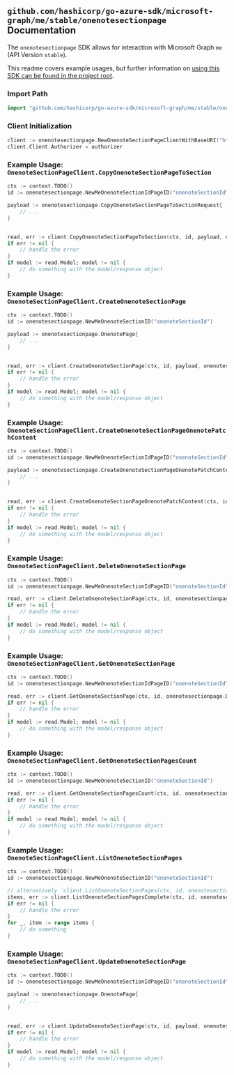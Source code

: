 
## `github.com/hashicorp/go-azure-sdk/microsoft-graph/me/stable/onenotesectionpage` Documentation

The `onenotesectionpage` SDK allows for interaction with Microsoft Graph `me` (API Version `stable`).

This readme covers example usages, but further information on [using this SDK can be found in the project root](https://github.com/hashicorp/go-azure-sdk/tree/main/docs).

### Import Path

```go
import "github.com/hashicorp/go-azure-sdk/microsoft-graph/me/stable/onenotesectionpage"
```


### Client Initialization

```go
client := onenotesectionpage.NewOnenoteSectionPageClientWithBaseURI("https://graph.microsoft.com")
client.Client.Authorizer = authorizer
```


### Example Usage: `OnenoteSectionPageClient.CopyOnenoteSectionPageToSection`

```go
ctx := context.TODO()
id := onenotesectionpage.NewMeOnenoteSectionIdPageID("onenoteSectionId", "onenotePageId")

payload := onenotesectionpage.CopyOnenoteSectionPageToSectionRequest{
	// ...
}


read, err := client.CopyOnenoteSectionPageToSection(ctx, id, payload, onenotesectionpage.DefaultCopyOnenoteSectionPageToSectionOperationOptions())
if err != nil {
	// handle the error
}
if model := read.Model; model != nil {
	// do something with the model/response object
}
```


### Example Usage: `OnenoteSectionPageClient.CreateOnenoteSectionPage`

```go
ctx := context.TODO()
id := onenotesectionpage.NewMeOnenoteSectionID("onenoteSectionId")

payload := onenotesectionpage.OnenotePage{
	// ...
}


read, err := client.CreateOnenoteSectionPage(ctx, id, payload, onenotesectionpage.DefaultCreateOnenoteSectionPageOperationOptions())
if err != nil {
	// handle the error
}
if model := read.Model; model != nil {
	// do something with the model/response object
}
```


### Example Usage: `OnenoteSectionPageClient.CreateOnenoteSectionPageOnenotePatchContent`

```go
ctx := context.TODO()
id := onenotesectionpage.NewMeOnenoteSectionIdPageID("onenoteSectionId", "onenotePageId")

payload := onenotesectionpage.CreateOnenoteSectionPageOnenotePatchContentRequest{
	// ...
}


read, err := client.CreateOnenoteSectionPageOnenotePatchContent(ctx, id, payload, onenotesectionpage.DefaultCreateOnenoteSectionPageOnenotePatchContentOperationOptions())
if err != nil {
	// handle the error
}
if model := read.Model; model != nil {
	// do something with the model/response object
}
```


### Example Usage: `OnenoteSectionPageClient.DeleteOnenoteSectionPage`

```go
ctx := context.TODO()
id := onenotesectionpage.NewMeOnenoteSectionIdPageID("onenoteSectionId", "onenotePageId")

read, err := client.DeleteOnenoteSectionPage(ctx, id, onenotesectionpage.DefaultDeleteOnenoteSectionPageOperationOptions())
if err != nil {
	// handle the error
}
if model := read.Model; model != nil {
	// do something with the model/response object
}
```


### Example Usage: `OnenoteSectionPageClient.GetOnenoteSectionPage`

```go
ctx := context.TODO()
id := onenotesectionpage.NewMeOnenoteSectionIdPageID("onenoteSectionId", "onenotePageId")

read, err := client.GetOnenoteSectionPage(ctx, id, onenotesectionpage.DefaultGetOnenoteSectionPageOperationOptions())
if err != nil {
	// handle the error
}
if model := read.Model; model != nil {
	// do something with the model/response object
}
```


### Example Usage: `OnenoteSectionPageClient.GetOnenoteSectionPagesCount`

```go
ctx := context.TODO()
id := onenotesectionpage.NewMeOnenoteSectionID("onenoteSectionId")

read, err := client.GetOnenoteSectionPagesCount(ctx, id, onenotesectionpage.DefaultGetOnenoteSectionPagesCountOperationOptions())
if err != nil {
	// handle the error
}
if model := read.Model; model != nil {
	// do something with the model/response object
}
```


### Example Usage: `OnenoteSectionPageClient.ListOnenoteSectionPages`

```go
ctx := context.TODO()
id := onenotesectionpage.NewMeOnenoteSectionID("onenoteSectionId")

// alternatively `client.ListOnenoteSectionPages(ctx, id, onenotesectionpage.DefaultListOnenoteSectionPagesOperationOptions())` can be used to do batched pagination
items, err := client.ListOnenoteSectionPagesComplete(ctx, id, onenotesectionpage.DefaultListOnenoteSectionPagesOperationOptions())
if err != nil {
	// handle the error
}
for _, item := range items {
	// do something
}
```


### Example Usage: `OnenoteSectionPageClient.UpdateOnenoteSectionPage`

```go
ctx := context.TODO()
id := onenotesectionpage.NewMeOnenoteSectionIdPageID("onenoteSectionId", "onenotePageId")

payload := onenotesectionpage.OnenotePage{
	// ...
}


read, err := client.UpdateOnenoteSectionPage(ctx, id, payload, onenotesectionpage.DefaultUpdateOnenoteSectionPageOperationOptions())
if err != nil {
	// handle the error
}
if model := read.Model; model != nil {
	// do something with the model/response object
}
```
